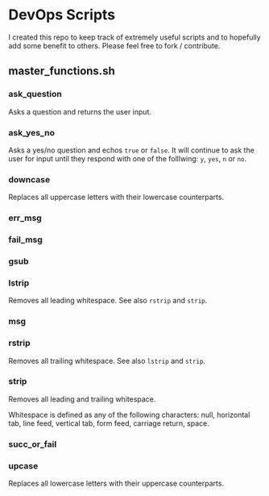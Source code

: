 # DevOps Scripts

I created this repo to keep track of extremely useful scripts and to hopefully
add some benefit to others. Please feel free to fork / contribute.

## master_functions.sh

### ask_question

Asks a question and returns the user input.

### ask_yes_no

Asks a yes/no question and echos `true` or `false`. It will continue to ask
the user for input until they respond with one of the folllwing: `y`, `yes`,
`n` or `no`.

### downcase

Replaces all uppercase letters with their lowercase counterparts.

### err_msg

### fail_msg

### gsub

### lstrip

Removes all leading whitespace. See also `rstrip` and `strip`.

### msg

### rstrip

Removes all trailing whitespace. See also `lstrip` and `strip`.

### strip

Removes all leading and trailing whitespace.

Whitespace is defined as any of the following characters: null, horizontal tab,
line feed, vertical tab, form feed, carriage return, space.

### succ_or_fail

### upcase

Replaces all lowercase letters with their uppercase counterparts.
